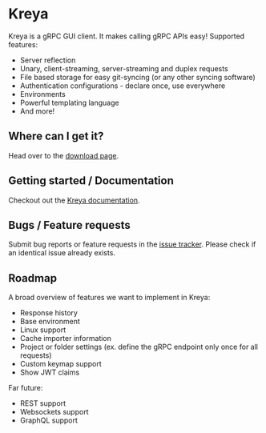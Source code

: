 # Kreya

Kreya is a gRPC GUI client. It makes calling gRPC APIs easy! Supported features:
- Server reflection
- Unary, client-streaming, server-streaming and duplex requests
- File based storage for easy git-syncing (or any other syncing software)
- Authentication configurations - declare once, use everywhere
- Environments
- Powerful templating language
- And more!

## Where can I get it?
Head over to the [download page](https://kreya.app/downloads).

## Getting started / Documentation
Checkout out the [Kreya documentation](https://kreya.app/docs/getting-started).

## Bugs / Feature requests
Submit bug reports or feature requests in the [issue tracker](https://github.com/riok/Kreya/issues). Please check if an identical issue already exists.

## Roadmap
A broad overview of features we want to implement in Kreya:
- Response history
- Base environment
- Linux support
- Cache importer information
- Project or folder settings (ex. define the gRPC endpoint only once for all requests)
- Custom keymap support
- Show JWT claims

Far future:
- REST support
- Websockets support
- GraphQL support
